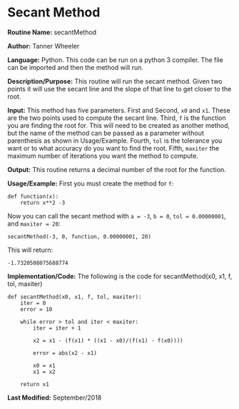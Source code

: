 # Secant Method

**Routine Name:**           secantMethod

**Author:** Tanner Wheeler

**Language:** Python. This code can be run on a python 3 compiler. The file can be imported and then the method will run.

**Description/Purpose:** This routine will run the secant method.  Given two points it will use the secant line and the slope of that line to get closer to the root.

**Input:** This method has five parameters.  First and Second, `x0` and `x1`.  These are the two points used to compute the secant line.  Third, `f` is the function you are finding the root for.  This will need to be created as another method, but the name of the method can be passed as a parameter without parenthesis as shown in Usage/Example.  Fourth, `tol` is the tolerance you want or to what accuracy do you want to find the root. Fifth, `maxiter` the maximum number of iterations you want the method to compute.

**Output:** This routine returns a decimal number of the root for the function.

**Usage/Example:**
First you must create the method for `f`:
```
def function(x):
    return x**2 -3
```
Now you can call the secant method with `a = -3`, `b = 0`, `tol = 0.00000001`, and `maxiter = 20`:
```
secantMethod(-3, 0, function, 0.00000001, 20)
```
This will return:
```
-1.7320508075688774
```

**Implementation/Code:** The following is the code for secantMethod(x0, x1, f, tol, maxiter)
```
def secantMethod(x0, x1, f, tol, maxiter):
    iter = 0
    error = 10
    
    while error > tol and iter < maxiter:
        iter = iter + 1
        
        x2 = x1 - (f(x1) * ((x1 - x0)/(f(x1) - f(x0))))
        
        error = abs(x2 - x1)
        
        x0 = x1
        x1 = x2
    
    return x1
```

**Last Modified:** September/2018

